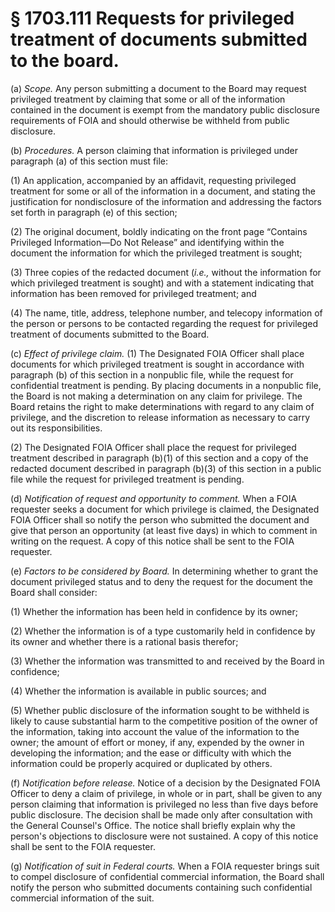 # § 1703.111   Requests for privileged treatment of documents submitted to the board.

(a) *Scope.* Any person submitting a document to the Board may request privileged treatment by claiming that some or all of the information contained in the document is exempt from the mandatory public disclosure requirements of FOIA and should otherwise be withheld from public disclosure.


(b) *Procedures.* A person claiming that information is privileged under paragraph (a) of this section must file:


(1) An application, accompanied by an affidavit, requesting privileged treatment for some or all of the information in a document, and stating the justification for nondisclosure of the information and addressing the factors set forth in paragraph (e) of this section;


(2) The original document, boldly indicating on the front page “Contains Privileged Information—Do Not Release” and identifying within the document the information for which the privileged treatment is sought;


(3) Three copies of the redacted document (*i.e.,* without the information for which privileged treatment is sought) and with a statement indicating that information has been removed for privileged treatment; and


(4) The name, title, address, telephone number, and telecopy information of the person or persons to be contacted regarding the request for privileged treatment of documents submitted to the Board.


(c) *Effect of privilege claim.* (1) The Designated FOIA Officer shall place documents for which privileged treatment is sought in accordance with paragraph (b) of this section in a nonpublic file, while the request for confidential treatment is pending. By placing documents in a nonpublic file, the Board is not making a determination on any claim for privilege. The Board retains the right to make determinations with regard to any claim of privilege, and the discretion to release information as necessary to carry out its responsibilities.


(2) The Designated FOIA Officer shall place the request for privileged treatment described in paragraph (b)(1) of this section and a copy of the redacted document described in paragraph (b)(3) of this section in a public file while the request for privileged treatment is pending.


(d) *Notification of request and opportunity to comment.* When a FOIA requester seeks a document for which privilege is claimed, the Designated FOIA Officer shall so notify the person who submitted the document and give that person an opportunity (at least five days) in which to comment in writing on the request. A copy of this notice shall be sent to the FOIA requester.


(e) *Factors to be considered by Board.* In determining whether to grant the document privileged status and to deny the request for the document the Board shall consider:


(1) Whether the information has been held in confidence by its owner;


(2) Whether the information is of a type customarily held in confidence by its owner and whether there is a rational basis therefor;


(3) Whether the information was transmitted to and received by the Board in confidence;


(4) Whether the information is available in public sources; and


(5) Whether public disclosure of the information sought to be withheld is likely to cause substantial harm to the competitive position of the owner of the information, taking into account the value of the information to the owner; the amount of effort or money, if any, expended by the owner in developing the information; and the ease or difficulty with which the information could be properly acquired or duplicated by others.


(f) *Notification before release.* Notice of a decision by the Designated FOIA Officer to deny a claim of privilege, in whole or in part, shall be given to any person claiming that information is privileged no less than five days before public disclosure. The decision shall be made only after consultation with the General Counsel's Office. The notice shall briefly explain why the person's objections to disclosure were not sustained. A copy of this notice shall be sent to the FOIA requester.


(g) *Notification of suit in Federal courts.* When a FOIA requester brings suit to compel disclosure of confidential commercial information, the Board shall notify the person who submitted documents containing such confidential commercial information of the suit.




